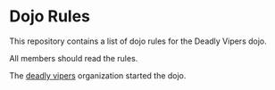 Dojo Rules
==========

This repository contains a list of dojo rules for the Deadly Vipers dojo.

All members should read the rules.

The [deadly vipers](https://github.com/deadlyvipers) organization started the dojo.
